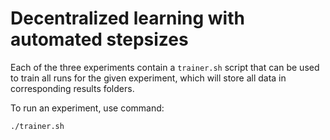 # Decentralized learning with automated stepsizes

Each of the three experiments contain a `trainer.sh` script that can be used to train all runs for the given experiment, which will store all data in corresponding results folders.

To run an experiment, use command:
```
./trainer.sh
```
